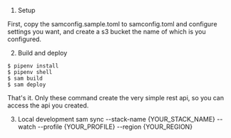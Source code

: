 1. Setup

First, copy the samconfig.sample.toml to samconfig.toml and configure settings you want,
and create a s3 bucket the name of which is you configured.

2. Build and deploy

```
$ pipenv install
$ pipenv shell
$ sam build
$ sam deploy
```

That's it. Only these command create the very simple rest api, so you can access the api you created.

3. Local development
sam sync --stack-name {YOUR_STACK_NAME} --watch --profile {YOUR_PROFILE}  --region {YOUR_REGION}
